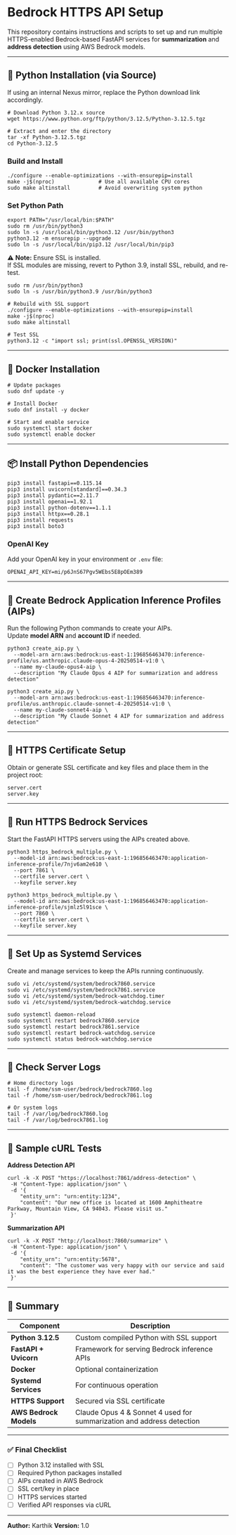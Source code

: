 # Bedrock HTTPS API Setup

This repository contains instructions and scripts to set up and run multiple HTTPS-enabled Bedrock-based FastAPI services for **summarization** and **address detection** using AWS Bedrock models.

---

## 🐍 Python Installation (via Source)

If using an internal Nexus mirror, replace the Python download link accordingly.

```
# Download Python 3.12.x source
wget https://www.python.org/ftp/python/3.12.5/Python-3.12.5.tgz

# Extract and enter the directory
tar -xf Python-3.12.5.tgz
cd Python-3.12.5
```

### Build and Install
```
./configure --enable-optimizations --with-ensurepip=install
make -j$(nproc)              # Use all available CPU cores
sudo make altinstall         # Avoid overwriting system python
```

### Set Python Path
```
export PATH="/usr/local/bin:$PATH"
sudo rm /usr/bin/python3
sudo ln -s /usr/local/bin/python3.12 /usr/bin/python3
python3.12 -m ensurepip --upgrade
sudo ln -s /usr/local/bin/pip3.12 /usr/local/bin/pip3
```

⚠️ **Note:** Ensure SSL is installed.  
If SSL modules are missing, revert to Python 3.9, install SSL, rebuild, and re-test.

```
sudo rm /usr/bin/python3
sudo ln -s /usr/bin/python3.9 /usr/bin/python3

# Rebuild with SSL support
./configure --enable-optimizations --with-ensurepip=install
make -j$(nproc)
sudo make altinstall

# Test SSL
python3.12 -c "import ssl; print(ssl.OPENSSL_VERSION)"
```

---

## 🐳 Docker Installation

```
# Update packages
sudo dnf update -y

# Install Docker
sudo dnf install -y docker

# Start and enable service
sudo systemctl start docker
sudo systemctl enable docker
```

---

## 📦 Install Python Dependencies

```
pip3 install fastapi==0.115.14
pip3 install uvicorn[standard]==0.34.3
pip3 install pydantic==2.11.7
pip3 install openai==1.92.1
pip3 install python-dotenv==1.1.1
pip3 install httpx==0.28.1
pip3 install requests
pip3 install boto3
```

### OpenAI Key
Add your OpenAI key in your environment or `.env` file:
```
OPENAI_API_KEY=mi/p6JnS67Pgv5WEbs5E8pOEm389
```

---

## 🤖 Create Bedrock Application Inference Profiles (AIPs)

Run the following Python commands to create your AIPs.  
Update **model ARN** and **account ID** if needed.

```
python3 create_aip.py \
  --model-arn arn:aws:bedrock:us-east-1:196856463470:inference-profile/us.anthropic.claude-opus-4-20250514-v1:0 \
  --name my-claude-opus4-aip \
  --description "My Claude Opus 4 AIP for summarization and address detection"

python3 create_aip.py \
  --model-arn arn:aws:bedrock:us-east-1:196856463470:inference-profile/us.anthropic.claude-sonnet-4-20250514-v1:0 \
  --name my-claude-sonnet4-aip \
  --description "My Claude Sonnet 4 AIP for summarization and address detection"
```

---

## 🔐 HTTPS Certificate Setup

Obtain or generate SSL certificate and key files and place them in the project root:

```
server.cert
server.key
```

---

## 🚀 Run HTTPS Bedrock Services

Start the FastAPI HTTPS servers using the AIPs created above.

```
python3 https_bedrock_multiple.py \
  --model-id arn:aws:bedrock:us-east-1:196856463470:application-inference-profile/7njv6am2e610 \
  --port 7861 \
  --certfile server.cert \
  --keyfile server.key

python3 https_bedrock_multiple.py \
  --model-id arn:aws:bedrock:us-east-1:196856463470:application-inference-profile/sjmlz5l91sce \
  --port 7860 \
  --certfile server.cert \
  --keyfile server.key
```

---

## 🧩 Set Up as Systemd Services

Create and manage services to keep the APIs running continuously.

```
sudo vi /etc/systemd/system/bedrock7860.service
sudo vi /etc/systemd/system/bedrock7861.service
sudo vi /etc/systemd/system/bedrock-watchdog.timer
sudo vi /etc/systemd/system/bedrock-watchdog.service

sudo systemctl daemon-reload
sudo systemctl restart bedrock7860.service
sudo systemctl restart bedrock7861.service
sudo systemctl restart bedrock-watchdog.service
sudo systemctl status bedrock-watchdog.service
```

---

## 📜 Check Server Logs

```
# Home directory logs
tail -f /home/ssm-user/bedrock/bedrock7860.log
tail -f /home/ssm-user/bedrock/bedrock7861.log

# Or system logs
tail -f /var/log/bedrock7860.log
tail -f /var/log/bedrock7861.log
```

---

## 🧪 Sample cURL Tests

**Address Detection API**
```
curl -k -X POST "https://localhost:7861/address-detection" \
 -H "Content-Type: application/json" \
 -d '{
    "entity_urn": "urn:entity:1234",
    "content": "Our new office is located at 1600 Amphitheatre Parkway, Mountain View, CA 94043. Please visit us."
 }'
```

**Summarization API**
```
curl -k -X POST "http://localhost:7860/summarize" \
 -H "Content-Type: application/json" \
 -d '{
    "entity_urn": "urn:entity:5678",
    "content": "The customer was very happy with our service and said it was the best experience they have ever had."
 }'
```

---

## 🧾 Summary

| Component | Description |
|------------|--------------|
| **Python 3.12.5** | Custom compiled Python with SSL support |
| **FastAPI + Uvicorn** | Framework for serving Bedrock inference APIs |
| **Docker** | Optional containerization |
| **Systemd Services** | For continuous operation |
| **HTTPS Support** | Secured via SSL certificate |
| **AWS Bedrock Models** | Claude Opus 4 & Sonnet 4 used for summarization and address detection |

---

### ✅ Final Checklist
- [ ] Python 3.12 installed with SSL  
- [ ] Required Python packages installed  
- [ ] AIPs created in AWS Bedrock  
- [ ] SSL cert/key in place  
- [ ] HTTPS services started  
- [ ] Verified API responses via cURL  

---

**Author:** Karthik
**Version:** 1.0  
